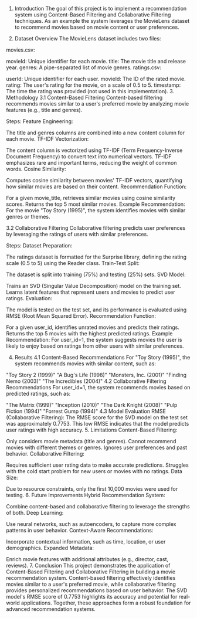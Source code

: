 1. Introduction
The goal of this project is to implement a recommendation system using Content-Based Filtering and Collaborative Filtering techniques. As an example the system leverages the MovieLens dataset to recommend movies based on movie content or user preferences.

2. Dataset Overview
The MovieLens dataset includes two files:

movies.csv:

movieId: Unique identifier for each movie.
title: The movie title and release year.
genres: A pipe-separated list of movie genres.
ratings.csv:

userId: Unique identifier for each user.
movieId: The ID of the rated movie.
rating: The user's rating for the movie, on a scale of 0.5 to 5.
timestamp: The time the rating was provided (not used in this implementation).
3. Methodology
3.1 Content-Based Filtering
Content-based filtering recommends movies similar to a user's preferred movie by analyzing movie features (e.g., title and genres).

Steps:
Feature Engineering:

The title and genres columns are combined into a new content column for each movie.
TF-IDF Vectorization:

The content column is vectorized using TF-IDF (Term Frequency-Inverse Document Frequency) to convert text into numerical vectors.
TF-IDF emphasizes rare and important terms, reducing the weight of common words.
Cosine Similarity:

Computes cosine similarity between movies' TF-IDF vectors, quantifying how similar movies are based on their content.
Recommendation Function:

For a given movie_title, retrieves similar movies using cosine similarity scores.
Returns the top 5 most similar movies.
Example Recommendation:
For the movie "Toy Story (1995)", the system identifies movies with similar genres or themes.

3.2 Collaborative Filtering
Collaborative filtering predicts user preferences by leveraging the ratings of users with similar preferences.

Steps:
Dataset Preparation:

The ratings dataset is formatted for the Surprise library, defining the rating scale (0.5 to 5) using the Reader class.
Train-Test Split:

The dataset is split into training (75%) and testing (25%) sets.
SVD Model:

Trains an SVD (Singular Value Decomposition) model on the training set.
Learns latent features that represent users and movies to predict user ratings.
Evaluation:

The model is tested on the test set, and its performance is evaluated using RMSE (Root Mean Squared Error).
Recommendation Function:

For a given user_id, identifies unrated movies and predicts their ratings.
Returns the top 5 movies with the highest predicted ratings.
Example Recommendation:
For user_id=1, the system suggests movies the user is likely to enjoy based on ratings from other users with similar preferences.

4. Results
4.1 Content-Based Recommendations
For "Toy Story (1995)", the system recommends movies with similar content, such as:

"Toy Story 2 (1999)"
"A Bug's Life (1998)"
"Monsters, Inc. (2001)"
"Finding Nemo (2003)"
"The Incredibles (2004)"
4.2 Collaborative Filtering Recommendations
For user_id=1, the system recommends movies based on predicted ratings, such as:

"The Matrix (1999)"
"Inception (2010)"
"The Dark Knight (2008)"
"Pulp Fiction (1994)"
"Forrest Gump (1994)"
4.3 Model Evaluation
RMSE (Collaborative Filtering):
The RMSE score for the SVD model on the test set was approximately 0.7753.
This low RMSE indicates that the model predicts user ratings with high accuracy.
5. Limitations
Content-Based Filtering:

Only considers movie metadata (title and genres).
Cannot recommend movies with different themes or genres.
Ignores user preferences and past behavior.
Collaborative Filtering:

Requires sufficient user rating data to make accurate predictions.
Struggles with the cold start problem for new users or movies with no ratings.
Data Size:

Due to resource constraints, only the first 10,000 movies were used for testing.
6. Future Improvements
Hybrid Recommendation System:

Combine content-based and collaborative filtering to leverage the strengths of both.
Deep Learning:

Use neural networks, such as autoencoders, to capture more complex patterns in user behavior.
Context-Aware Recommendations:

Incorporate contextual information, such as time, location, or user demographics.
Expanded Metadata:

Enrich movie features with additional attributes (e.g., director, cast, reviews).
7. Conclusion
This project demonstrates the application of Content-Based Filtering and Collaborative Filtering in building a movie recommendation system. Content-based filtering effectively identifies movies similar to a user's preferred movie, while collaborative filtering provides personalized recommendations based on user behavior. The SVD model's RMSE score of 0.7753 highlights its accuracy and potential for real-world applications. Together, these approaches form a robust foundation for advanced recommendation systems.
